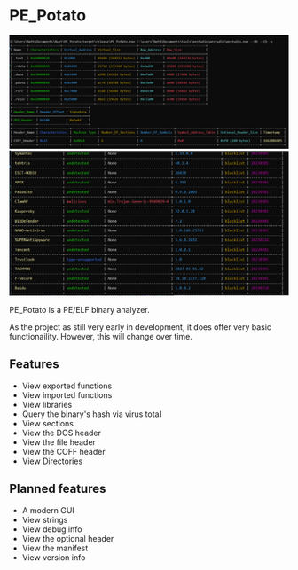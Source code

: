 # PE_Potato

![ pe1 ](/assets/pe1.png)
![ pe3 ](/assets/pe3.png)

PE_Potato is a PE/ELF binary analyzer.

As the project as still very early in development, it does offer very basic functionaility.
However, this will change over time.

## Features
- View exported functions
- View imported functions
- View libraries
- Query the binary's hash via virus total
- View sections
- View the DOS header
- View the file header
- View the COFF header
- View Directories

## Planned features
- A modern GUI
- View strings
- View debug info
- View the optional header
- View the manifest
- View version info

